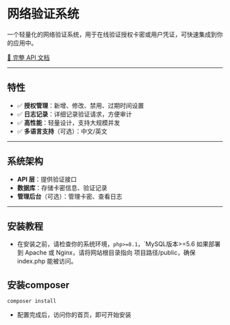 # 网络验证系统

一个轻量化的网络验证系统，用于在线验证授权卡密或用户凭证，可快速集成到你的应用中。

[📖 完整 API 文档](https://github.com/iYuhuo/fk-yz/blob/1/docs/api.md)

---

## 特性

- ✅ **授权管理**：新增、修改、禁用、过期时间设置  
- ✅ **日志记录**：详细记录验证请求，方便审计  
- ✅ **高性能**：轻量设计，支持大规模并发  
- ✅ **多语言支持**（可选）：中文/英文  

---

## 系统架构

- **API 层**：提供验证接口  
- **数据库**：存储卡密信息、验证记录  
- **管理后台**（可选）：管理卡密、查看日志  

---

## 安装教程
- 在安装之前，请检查你的系统环境，`php>=8.1`，`MySQL版本>=5.6
如果部署到 Apache 或 Nginx，请将网站根目录指向 项目路径/public，确保 index.php 能被访问。
## 安装composer
```
composer install
```
- 配置完成后，访问你的首页，即可开始安装


